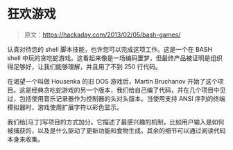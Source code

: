 # 狂欢游戏

> 原文：<https://hackaday.com/2013/02/05/bash-games/>

认真对待您的 shell 脚本技能，也许您可以完成这项工作。这是一个在 BASH shell 中玩的贪吃蛇游戏。这看起来像是一场编码噩梦，但最终产品被证明是组织得足够好，让我们能够理解，并且用了不到 250 行代码。

在渴望一个叫做 Housenka 的旧 DOS 游戏后，Martin Bruchanov 开始了这个项目。这是经典贪吃蛇游戏的另一个版本，我们给自己编了代码，并在几个项目中见过，包括使用音乐记录器作为控制器的头对头版本。当使用支持 ANSI 序列的终端模拟器时，游戏使用扩展字符以彩色显示。

我们给[马丁]写项目的方式加分。它描述了最感兴趣的机制，比如用户输入是如何被捕获的，以及是什么驱动了更新功能和食物生成。其余的细节可以通过阅读代码本身来收集。